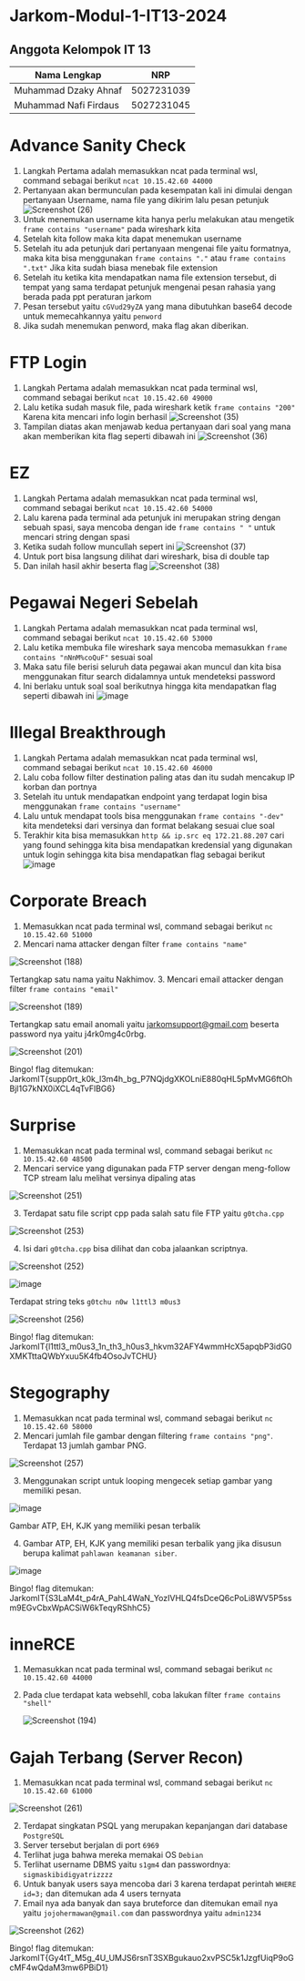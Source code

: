 # Jarkom-Modul-1-IT13-2024

## Anggota Kelompok IT 13
| Nama Lengkap          | NRP        |
| --------------------- | ---------- |
| Muhammad Dzaky Ahnaf  | 5027231039 |
| Muhammad Nafi Firdaus | 5027231045 |

# Advance Sanity Check 
1. Langkah Pertama adalah memasukkan ncat pada terminal wsl, command sebagai berikut `ncat 10.15.42.60 44000`
2. Pertanyaan akan bermunculan pada kesempatan kali ini dimulai dengan pertanyaan Username, nama file yang dikirim lalu pesan petunjuk
![Screenshot (26)](https://github.com/user-attachments/assets/b617c2ac-1baf-4483-956a-72c1a9ec7f9b)
3. Untuk menemukan username kita hanya perlu melakukan atau mengetik `frame contains "username"` pada wireshark kita
4. Setelah kita follow maka kita dapat menemukan username
5. Setelah itu ada petunjuk dari pertanyaan mengenai file yaitu formatnya, maka kita bisa menggunakan `frame contains "."` atau `frame contains ".txt"` Jika kita sudah biasa menebak file extension
6. Setelah itu ketika kita mendapatkan nama file extension tersebut, di tempat yang sama terdapat petunjuk mengenai pesan rahasia yang berada pada ppt peraturan jarkom
7. Pesan tersebut yaitu `cGVud29yZA` yang mana dibutuhkan base64 decode untuk memecahkannya yaitu `penword`
8. Jika sudah menemukan penword, maka flag akan diberikan.

# FTP Login 
1. Langkah Pertama adalah memasukkan ncat pada terminal wsl, command sebagai berikut `ncat 10.15.42.60 49000`
2. Lalu ketika sudah masuk file, pada wireshark ketik `frame contains "200"` Karena kita mencari info login berhasil
![Screenshot (35)](https://github.com/user-attachments/assets/c40bc018-8913-4db5-a615-7161ff58265c)
3. Tampilan diatas akan menjawab kedua pertanyaan dari soal yang mana akan memberikan kita flag seperti dibawah ini 
![Screenshot (36)](https://github.com/user-attachments/assets/a9243e89-616e-4bff-a335-34589b1f6e5a)

# EZ 
1. Langkah Pertama adalah memasukkan ncat pada terminal wsl, command sebagai berikut `ncat 10.15.42.60 54000`
2. Lalu karena pada terminal ada petunjuk ini merupakan string dengan sebuah spasi, saya mencoba dengan ide `frame contains " "` untuk mencari string dengan spasi
3. Ketika sudah follow muncullah sepert ini
 ![Screenshot (37)](https://github.com/user-attachments/assets/25a4ede2-94e0-4573-8584-c3b99f8fa8bb)
4. Untuk port bisa langsung dilihat dari wireshark, bisa di double tap
5. Dan inilah hasil akhir beserta flag
![Screenshot (38)](https://github.com/user-attachments/assets/aeecbb8d-1abf-42b4-82a7-c9bd819ce97e)

# Pegawai Negeri Sebelah
1. Langkah Pertama adalah memasukkan ncat pada terminal wsl, command sebagai berikut `ncat 10.15.42.60 53000`
2. Lalu ketika membuka file wireshark saya mencoba memasukkan `frame contains "nNnM%coQuF"` sesuai soal
3. Maka satu file berisi seluruh data pegawai akan muncul dan kita bisa menggunakan fitur search didalamnya untuk mendeteksi password
4. Ini berlaku untuk soal soal berikutnya hingga kita mendapatkan flag seperti dibawah ini
   ![image](https://github.com/user-attachments/assets/42b067b7-c3dd-4b8b-8cf3-695e91fe7e4a)

# Illegal Breakthrough 
1. Langkah Pertama adalah memasukkan ncat pada terminal wsl, command sebagai berikut `ncat 10.15.42.60 46000`
2. Lalu coba follow filter destination paling atas dan itu sudah mencakup IP korban dan portnya
3. Setelah itu untuk mendapatkan endpoint yang terdapat login bisa menggunakan `frame contains "username"`
4. Lalu untuk mendapat tools bisa menggunakan `frame contains "-dev"` kita mendeteksi dari versinya dan format belakang sesuai clue soal
5. Terakhir kita bisa memasukkan `http && ip.src eq 172.21.88.207` cari yang found sehingga kita bisa mendapatkan kredensial yang digunakan untuk login sehingga kita bisa mendapatkan flag sebagai berikut
   ![image](https://github.com/user-attachments/assets/f58a9ced-3cbc-44a0-94d8-221050025d3e)

# Corporate Breach
1. Memasukkan ncat pada terminal wsl, command sebagai berikut ```nc 10.15.42.60 51000```
2. Mencari nama attacker dengan filter ```frame contains "name"```

![Screenshot (188)](https://github.com/user-attachments/assets/0b5bce88-4587-4d41-9259-543e26362a71)

Tertangkap satu nama yaitu Nakhimov.
3. Mencari email attacker dengan filter ```frame contains "email"```

![Screenshot (189)](https://github.com/user-attachments/assets/bd8e29d7-56ff-4e26-9b2e-70366b2ac220)

Tertangkap satu email anomali yaitu jarkomsupport@gmail.com beserta password nya yaitu j4rk0mg4c0rbg.

![Screenshot (201)](https://github.com/user-attachments/assets/c7e0558e-9cf8-4b40-8232-c905cfd9d7ab)

Bingo! flag ditemukan: JarkomIT{supp0rt_k0k_l3m4h_bg_P7NQjdgXKOLniE880qHL5pMvMG6ftOhBjl1G7kNX0iXCL4qTvFlBG6}

# Surprise
1. Memasukkan ncat pada terminal wsl, command sebagai berikut ```nc 10.15.42.60 48500```
2. Mencari service yang digunakan pada FTP server dengan meng-follow TCP stream lalu melihat versinya dipaling atas

![Screenshot (251)](https://github.com/user-attachments/assets/79918ed3-2c03-4946-b1be-09b605fb8625)

3. Terdapat satu file script cpp pada salah satu file FTP yaitu ```g0tcha.cpp```

![Screenshot (253)](https://github.com/user-attachments/assets/6ee09d46-48ab-40c6-b98b-55b7471d7790)

4. Isi dari ```g0tcha.cpp``` bisa dilihat dan coba jalaankan scriptnya.

![Screenshot (252)](https://github.com/user-attachments/assets/88b6c488-1cff-40b7-94bd-29ba1a67e41b)

![image](https://github.com/user-attachments/assets/738c4487-49fd-4e62-857d-fcf755a3169c)

Terdapat string teks ```g0tchu n0w l1ttl3 m0us3```

![Screenshot (256)](https://github.com/user-attachments/assets/da137914-b632-401c-97eb-4170b14e1c79)

Bingo! flag ditemukan: JarkomIT{l1ttl3_m0us3_1n_th3_h0us3_hkvm32AFY4wmmHcX5apqbP3idG0XMKTttaQWbYxuu5K4fb4OsoJvTCHU}

# Stegography
1. Memasukkan ncat pada terminal wsl, command sebagai berikut ```nc 10.15.42.60 58000```
2. Mencari jumlah file gambar dengan filtering ```frame contains "png"```. Terdapat 13 jumlah gambar PNG.

![Screenshot (257)](https://github.com/user-attachments/assets/a30a5fca-8ee0-4ae9-85d0-c69a326dd50e)

3. Menggunakan script untuk looping mengecek setiap gambar yang memiliki pesan.

![image](https://github.com/user-attachments/assets/52e789b2-ea42-449f-ba6e-f220a5871af7)

Gambar ATP, EH, KJK yang memiliki pesan terbalik

4. Gambar ATP, EH, KJK yang memiliki pesan terbalik yang jika disusun berupa kalimat ```pahlawan keamanan siber```.

![image](https://github.com/user-attachments/assets/2164221b-9cd9-4a4e-9760-3f3159d8ba4c)

Bingo! flag ditemukan: JarkomIT{S3LaM4t_p4rA_PahL4WaN_YozIVHLQ4fsDceQ6cPoLi8WV5P5ssm9EGvCbxWpACSiW6kTeqyRShhC5}

# inneRCE
1. Memasukkan ncat pada terminal wsl, command sebagai berikut ```nc 10.15.42.60 44000```
2. Pada clue terdapat kata websehll, coba lakukan filter ```frame contains "shell"```

   ![Screenshot (194)](https://github.com/user-attachments/assets/3bf43e85-7ad9-4b5b-8ad4-4af629e881f1)

# Gajah Terbang (Server Recon)
1. Memasukkan ncat pada terminal wsl, command sebagai berikut ```nc 10.15.42.60 61000```

![Screenshot (261)](https://github.com/user-attachments/assets/8480c441-60e3-486c-ac0c-d6dd576e894e)

2. Terdapat singkatan PSQL yang merupakan kepanjangan dari database ```PostgreSQL```
3. Server tersebut berjalan di port ```6969```
4. Terlihat juga bahwa mereka memakai OS ```Debian```
5. Terlihat username DBMS yaitu ```s1gm4``` dan passwordnya: ```sigmaskibidigyatrizzzz```
6. Untuk banyak users saya mencoba dari 3 karena terdapat perintah ```WHERE id=3;``` dan ditemukan ada 4 users ternyata
7. Email nya ada banyak dan saya bruteforce dan ditemukan email nya yaitu ```jojohermawan@gmail.com``` dan passwordnya yaitu ```admin1234```

![Screenshot (262)](https://github.com/user-attachments/assets/8530f426-ed69-4d50-8f77-e29cc5d3aec3)

Bingo! flag ditemukan: JarkomIT{Gy4tT_M5g_4U_UMJS6rsnT3SXBgukauo2xvPSC5k1JzgfUiqP9oGcMF4wQdaM3mw6PBiD1}
